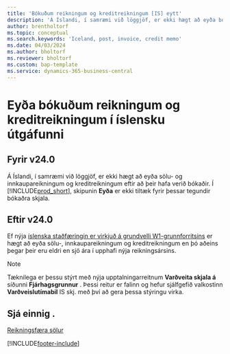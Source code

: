 ```yaml
---
title: 'Bókuðum reikningum og kreditreikningum [IS] eytt'
description: 'Á Íslandi, í samræmi við löggjöf, er ekki hægt að eyða bókuðum sölu- og innkaupareikningum og kreditreikningum.'
author: brentholtorf
ms.topic: conceptual
ms.search.keywords: 'Iceland, post, invoice, credit memo'
ms.date: 04/03/2024
ms.author: bholtorf
ms.reviewer: bholtorf
ms.custom: bap-template
ms.service: dynamics-365-business-central
---
```


# <a name="delete-posted-invoices-and-credit-memos-in-the-icelandic-version"></a>Eyða bókuðum reikningum og kreditreikningum í íslensku útgáfunni

## <a name="before-v240"></a>Fyrir v24.0

Á Íslandi, í samræmi við löggjöf, er ekki hægt að eyða sölu- og innkaupareikningum og kreditreikningum eftir að þeir hafa verið bókaðir. Í [!INCLUDE[prod_short](../../includes/prod_short.md)], skipunin **Eyða** er ekki tiltæk fyrir þessar tegundir bókaðra skjala. 

## <a name="after-v240"></a>Eftir v24.0

Ef nýja [íslenska staðfæringin er virkjuð á grundvelli W1-grunnforritsins](iceland-global-core-app.md) er hægt að eyða sölu-, innkaupareikningum og kreditreikningum en þó aðeins þegar þeir eru eldri en sjö ára í upphafi nýja reikningsársins. 

> [!NOTE]
> Tæknilega er þessu stýrt með nýja upptalningarreitnum **Varðveita skjala á** síðunni **Fjárhagsgrunnur** . Þessi reitur er falinn og hefur sjálfgefið valkostinn **Varðveislutímabil** IS skj. með því að gera þessa stýringu virka.

## <a name="see-also"></a>Sjá einnig .

[Reikningsfæra sölur](../../sales-how-invoice-sales.md)


[!INCLUDE[footer-include](../../includes/footer-banner.md)]

